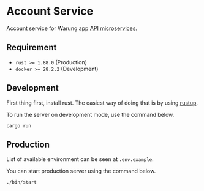 ﻿# Account Service

Account service for Warung app [API microservices](https://www.notion.so/API-Services-Overview-22c2e1489e188120900bd1be1fe868ea?source=copy_link).

## Requirement

- `rust >= 1.88.0` (Production)
- `docker >= 28.2.2` (Development)

## Development

First thing first, install rust. The easiest way of doing that is by using [rustup](https://www.rust-lang.org/tools/install).

To run the server on development mode, use the command below.

```shell
cargo run
```
 

## Production

List of available environment can be seen at `.env.example`. 

You can start production server using the command below.

```shell
./bin/start
```
